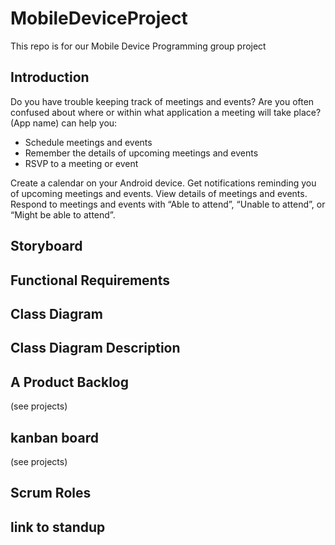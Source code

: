 # MobileDeviceProject
This repo is for our Mobile Device Programming group project

## Introduction
Do you have trouble keeping track of meetings and events? Are you often confused about where or within what application a meeting will take place? (App name) can help you:
* Schedule meetings and events
* Remember the details of upcoming meetings and events
* RSVP to a meeting or event

Create a calendar on your Android device. Get notifications reminding you of upcoming meetings and events. View details of meetings and events. Respond to meetings and events with “Able to attend”, “Unable to attend”, or “Might be able to attend”.

## Storyboard

## Functional Requirements

## Class Diagram

## Class Diagram Description

## A Product Backlog
(see projects)

## kanban board
(see projects)

## Scrum Roles

## link to standup
